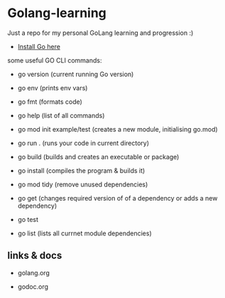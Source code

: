 # Golang-learning

Just a repo for my personal GoLang learning and progression :)

- [Install Go here](https://go.dev/doc/install)


some useful GO CLI commands:

- go version (current running Go version)

- go env (prints env vars)

- go fmt (formats code)

- go help (list of all commands)

- go mod init example/test (creates a new module, initialising go.mod)

- go run . (runs your code in current directory)

- go build (builds and creates an executable or package)

- go install (compiles the program & builds it)

- go mod tidy (remove unused dependencies)

- go get (changes required version of of a dependency or adds a new dependency)

- go test

- go list (lists all currnet module dependencies)

## links & docs

- golang.org

- godoc.org